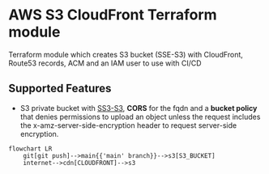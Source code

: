 # AWS S3 CloudFront Terraform module

Terraform module which creates S3 bucket (SSE-S3) with CloudFront, Route53 records, ACM and an IAM user to use with CI/CD

## Supported Features

- S3 private bucket with [SS3-S3](https://docs.aws.amazon.com/AmazonS3/latest/userguide/UsingServerSideEncryption.html), **CORS** for the fqdn and a **bucket policy** that denies permissions to upload an object unless the request includes the x-amz-server-side-encryption header to request server-side encryption.

```mermaid
flowchart LR
    git[git push]-->main{{'main' branch}}-->s3[S3_BUCKET]
    internet-->cdn[CLOUDFRONT]-->s3
```

